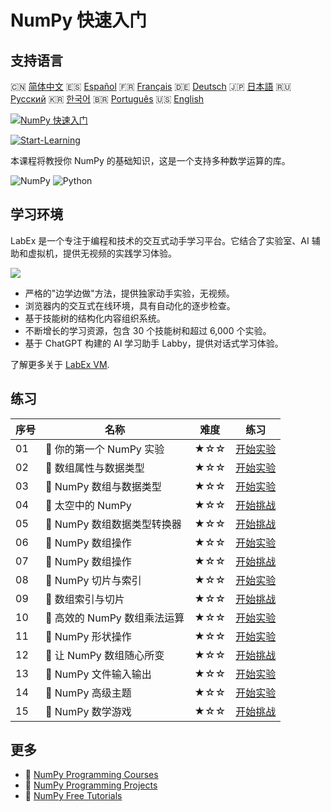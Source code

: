 # NumPy 快速入门

## 支持语言

🇨🇳 [简体中文](README_zh.md) 🇪🇸 [Español](README_es.md) 🇫🇷 [Français](README_fr.md) 🇩🇪 [Deutsch](README_de.md) 🇯🇵 [日本語](README_ja.md) 🇷🇺 [Русский](README_ru.md) 🇰🇷 [한국어](README_ko.md) 🇧🇷 [Português](README_pt.md) 🇺🇸 [English](README.md) 

[![NumPy 快速入门](https://cover-creator.labex.io/quick-start-with-numpy.png?lang=zh)](https://labex.io/zh/courses/quick-start-with-numpy)

[![Start-Learning](https://img.shields.io/badge/Start-Learning-whitesmoke?style=for-the-badge)](https://labex.io/zh/courses/quick-start-with-numpy)

本课程将教授你 NumPy 的基础知识，这是一个支持多种数学运算的库。

![NumPy](https://img.shields.io/badge/NumPy-whitesmoke?style=for-the-badge&logo=numpy)
![Python](https://img.shields.io/badge/Python-whitesmoke?style=for-the-badge&logo=python)


## 学习环境

LabEx 是一个专注于编程和技术的交互式动手学习平台。它结合了实验室、AI 辅助和虚拟机，提供无视频的实践学习体验。

![](https://tutorial-screenshot.getvm.io/images/vm-1725247253.png)

- 严格的"边学边做"方法，提供独家动手实验，无视频。
- 浏览器内的交互式在线环境，具有自动化的逐步检查。
- 基于技能树的结构化内容组织系统。
- 不断增长的学习资源，包含 30 个技能树和超过 6,000 个实验。
- 基于 ChatGPT 构建的 AI 学习助手 Labby，提供对话式学习体验。

了解更多关于 [LabEx VM](https://support.labex.io/using-labex/virtual-machine).

## 练习

|   序号 | 名称                         | 难度   | 练习                                                                                                                             |
|--------|------------------------------|--------|----------------------------------------------------------------------------------------------------------------------------------|
|     01 | 📖 你的第一个 NumPy 实验     | ★☆☆    | <a target='_blank' href='https://labex.io/zh/tutorials/numpy-your-first-numpy-lab-92735'>开始实验</a>                            |
|     02 | 📖 数组属性与数据类型        | ★☆☆    | <a target='_blank' href='https://labex.io/zh/tutorials/python-array-attributes-and-dtype-8027'>开始实验</a>                      |
|     03 | 📖 NumPy 数组与数据类型      | ★☆☆    | <a target='_blank' href='https://labex.io/zh/tutorials/python-numpy-arrays-and-data-types-4996'>开始实验</a>                     |
|     04 | 🎯 太空中的 NumPy            | ★☆☆    | <a target='_blank' href='https://labex.io/zh/labs/python-numpy-in-space-33961'>开始挑战</a>                                      |
|     05 | 🎯 NumPy 数组数据类型转换器  | ★☆☆    | <a target='_blank' href='https://labex.io/zh/labs/python-numpy-array-datatype-converter-9187'>开始挑战</a>                       |
|     06 | 📖 NumPy 数组操作            | ★☆☆    | <a target='_blank' href='https://labex.io/zh/tutorials/numpy-numpy-array-operations-1403'>开始实验</a>                           |
|     07 | 🎯 NumPy 数组操作            | ★☆☆    | <a target='_blank' href='https://labex.io/zh/labs/numpy-numpy-array-operation-8708'>开始挑战</a>                                 |
|     08 | 📖 NumPy 切片与索引          | ★☆☆    | <a target='_blank' href='https://labex.io/zh/tutorials/python-numpy-slicing-and-indexing-352'>开始实验</a>                       |
|     09 | 🎯 数组索引与切片            | ★☆☆    | <a target='_blank' href='https://labex.io/zh/labs/python-array-indexing-and-slicing-38504'>开始挑战</a>                          |
|     10 | 📖 高效的 NumPy 数组乘法运算 | ★☆☆    | <a target='_blank' href='https://labex.io/zh/tutorials/python-efficient-numpy-array-multiplication-operations-5007'>开始实验</a> |
|     11 | 📖 NumPy 形状操作            | ★☆☆    | <a target='_blank' href='https://labex.io/zh/tutorials/numpy-numpy-shape-manipulation-214'>开始实验</a>                          |
|     12 | 🎯 让 NumPy 数组随心所变     | ★☆☆    | <a target='_blank' href='https://labex.io/zh/labs/python-make-numpy-array-your-shape-8687'>开始挑战</a>                          |
|     13 | 📖 NumPy 文件输入输出        | ★☆☆    | <a target='_blank' href='https://labex.io/zh/tutorials/python-numpy-file-io-127'>开始实验</a>                                    |
|     14 | 📖 NumPy 高级主题            | ★☆☆    | <a target='_blank' href='https://labex.io/zh/tutorials/python-numpy-advanced-topics-11'>开始实验</a>                             |
|     15 | 🎯 NumPy 数学游戏            | ★☆☆    | <a target='_blank' href='https://labex.io/zh/labs/python-numpy-math-games-10'>开始挑战</a>                                       |

## 更多

- 🔗 [NumPy Programming Courses](https://github.com/labex-labs/awesome-programming-courses)
- 🔗 [NumPy Programming Projects](https://github.com/labex-labs/awesome-programming-projects)
- 🔗 [NumPy Free Tutorials](https://github.com/labex-labs/numpy-free-tutorials)

